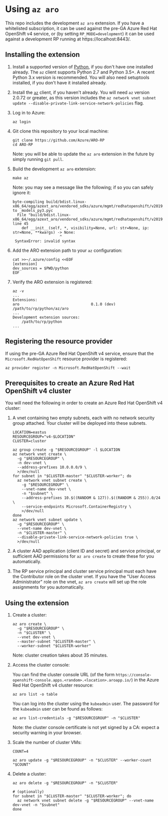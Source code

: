 # Using `az aro`

This repo includes the development `az aro` extension.  If you have a
whitelisted subscription, it can be used against the pre-GA Azure Red Hat
OpenShift v4 service, or (by setting `RP_MODE=development`) it can be used
against a development RP running at https://localhost:8443/.


## Installing the extension

1. Install a supported version of [Python](https://www.python.org/downloads), if
   you don't have one installed already.  The `az` client supports Python 2.7
   and Python 3.5+.  A recent Python 3.x version is recommended.  You will also
   need setuptools installed, if you don't have it installed already.

1. Install the
   [`az`](https://docs.microsoft.com/en-us/cli/azure/install-azure-cli) client,
   if you haven't already.  You will need `az` version 2.0.72 or greater, as
   this version includes the `az network vnet subnet update
   --disable-private-link-service-network-policies` flag.

1. Log in to Azure:

   ```
   az login
   ```

1. Git clone this repository to your local machine:

   ```
   git clone https://github.com/Azure/ARO-RP
   cd ARO-RP
   ```

   Note: you will be able to update the `az aro` extension in the future by
   simply running `git pull`.

1. Build the development `az aro` extension:

   `make az`

   Note: you may see a message like the following; if so you can safely ignore
   it:

   ```
   byte-compiling build/bdist.linux-x86_64/egg/azext_aro/vendored_sdks/azure/mgmt/redhatopenshift/v2019_12_31_preview/models/_models_py3.py to _models_py3.pyc
     File "build/bdist.linux-x86_64/egg/azext_aro/vendored_sdks/azure/mgmt/redhatopenshift/v2019_12_31_preview/models/_models_py3.py", line 45
       def __init__(self, *, visibility=None, url: str=None, ip: str=None, **kwargs) -> None:
                        ^
    SyntaxError: invalid syntax
    ```

1. Add the ARO extension path to your `az` configuration:

   ```
   cat >>~/.azure/config <<EOF
   [extension]
   dev_sources = $PWD/python
   EOF
   ```

1. Verify the ARO extension is registered:

   ```
   az -v
   ...
   Extensions:
   aro                                0.1.0 (dev) /path/to/rp/python/az/aro
   ...
   Development extension sources:
       /path/to/rp/python
   ...
   ```


## Registering the resource provider

If using the pre-GA Azure Red Hat OpenShift v4 service, ensure that the
`Microsoft.RedHatOpenShift` resource provider is registered:

```
az provider register -n Microsoft.RedHatOpenShift --wait
```


## Prerequisites to create an Azure Red Hat OpenShift v4 cluster

You will need the following in order to create an Azure Red Hat OpenShift v4
cluster:

1. A vnet containing two empty subnets, each with no network security group
   attached.  Your cluster will be deployed into these subnets.

   ```
   LOCATION=eastus
   RESOURCEGROUP="v4-$LOCATION"
   CLUSTER=cluster

   az group create -g "$RESOURCEGROUP" -l $LOCATION
   az network vnet create \
     -g "$RESOURCEGROUP" \
     -n dev-vnet \
     --address-prefixes 10.0.0.0/9 \
     >/dev/null
   for subnet in "$CLUSTER-master" "$CLUSTER-worker"; do
     az network vnet subnet create \
       -g "$RESOURCEGROUP" \
       --vnet-name dev-vnet \
       -n "$subnet" \
       --address-prefixes 10.$((RANDOM & 127)).$((RANDOM & 255)).0/24 \
       --service-endpoints Microsoft.ContainerRegistry \
       >/dev/null
   done
   az network vnet subnet update \
     -g "$RESOURCEGROUP" \
     --vnet-name dev-vnet \
     -n "$CLUSTER-master" \
     --disable-private-link-service-network-policies true \
     >/dev/null
   ```

1. A cluster AAD application (client ID and secret) and service principal, or
   sufficient AAD permissions for `az aro create` to create these for you
   automatically.

1. The RP service principal and cluster service principal must each have the
   Contributor role on the cluster vnet.  If you have the "User Access
   Administrator" role on the vnet, `az aro create` will set up the role
   assignments for you automatically.


## Using the extension

1. Create a cluster:

   ```
   az aro create \
     -g "$RESOURCEGROUP" \
     -n "$CLUSTER" \
     --vnet dev-vnet \
     --master-subnet "$CLUSTER-master" \
     --worker-subnet "$CLUSTER-worker"
   ```

   Note: cluster creation takes about 35 minutes.

1. Access the cluster console:

   You can find the cluster console URL (of the form
   `https://console-openshift-console.apps.<random>.<location>.aroapp.io/`) in
   the Azure Red Hat OpenShift v4 cluster resource:

   ```
   az aro list -o table
   ```

   You can log into the cluster using the `kubeadmin` user.  The password for
   the `kubeadmin` user can be found as follows:

   ```
   az aro list-credentials -g "$RESOURCEGROUP" -n "$CLUSTER"
   ```

   Note: the cluster console certificate is not yet signed by a CA: expect a
   security warning in your browser.

1. Scale the number of cluster VMs:

   ```
   COUNT=4

   az aro update -g "$RESOURCEGROUP" -n "$CLUSTER" --worker-count "$COUNT"
   ```

1. Delete a cluster:

   ```
   az aro delete -g "$RESOURCEGROUP" -n "$CLUSTER"

   # (optionally)
   for subnet in "$CLUSTER-master" "$CLUSTER-worker"; do
     az network vnet subnet delete -g "$RESOURCEGROUP" --vnet-name dev-vnet -n "$subnet"
   done
   ```

